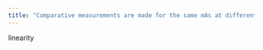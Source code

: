 ```yaml
---
title: "Comparative measurements are made for the same mAs at different mA and time settings to evaluate the ____ of the mA stations."
---
```

linearity

